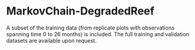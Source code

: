 # MarkovChain-DegradedReef

A subset of the training data (from replicate plots with observations spanning time 0 to 26 months) is included.
The full training and validation datasets are available upon request.
